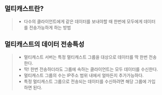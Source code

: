 ## 멀티캐스트란?
> * 다수의 클라이언트에게 같은 데이터를 보내야할 때 한번에 모두에게 데이터를 전송가능하게 하는 방법

## 멀티캐스트의 데이터 전송특성
> * 멀티캐스트 서버는 특정 멀티캐스트 그룹을 대상으로 데이터를 딱 한번 전송한다.
> * 딱! 한번 전송하더라도 그룹에 속하는 클라이언트는 모두 데이터를 수신한다.
> * 멀티캐스트 그룹의 수는 IP주소 범위 내에서 얼마든지 추가가능하다.
> * 특정 멀티캐스트 그룹으로 전송되는 데이터를 수신하려면 해당 그룹에 가입하면 된다.


